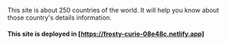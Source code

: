 This site is about 250 countries of the world.
It will help you know about those country's details information.
#### This site is deployed in [https://frosty-curie-08e48c.netlify.app]